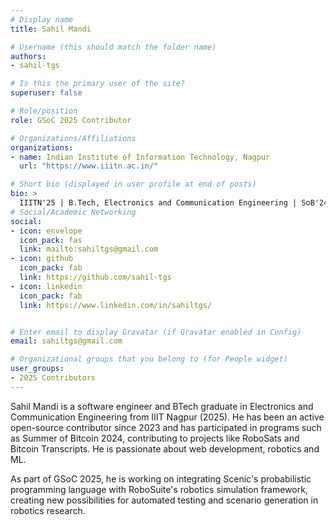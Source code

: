 ```yaml
---
# Display name
title: Sahil Mandi

# Username (this should match the folder name)
authors:
- sahil-tgs

# Is this the primary user of the site?
superuser: false

# Role/position
role: GSoC 2025 Contributor 

# Organizations/Affiliations
organizations:
- name: Indian Institute of Information Technology, Nagpur 
  url: "https://www.iiitn.ac.in/"

# Short bio (displayed in user profile at end of posts)
bio: >
  IIITN'25 | B.Tech, Electronics and Communication Engineering | SoB'24 RoboSats
# Social/Academic Networking
social:
- icon: envelope
  icon_pack: fas
  link: mailto:sahiltgs@gmail.com
- icon: github
  icon_pack: fab
  link: https://github.com/sahil-tgs
- icon: linkedin
  icon_pack: fab
  link: https://www.linkedin.com/in/sahiltgs/


# Enter email to display Gravatar (if Gravatar enabled in Config)
email: sahiltgs@gmail.com

# Organizational groups that you belong to (for People widget)
user_groups:
- 2025 Contributors
---
```


  Sahil Mandi is a software engineer and BTech graduate in Electronics and Communication Engineering from IIIT Nagpur (2025). He has been an active open-source contributor since 2023 and has participated in programs such as Summer of Bitcoin 2024, contributing to projects like RoboSats and Bitcoin Transcripts. He is passionate about web development, robotics and ML. 

  As part of GSoC 2025, he is working on integrating Scenic's probabilistic programming language with RoboSuite's robotics simulation framework, creating new possibilities for automated testing and scenario generation in robotics research.